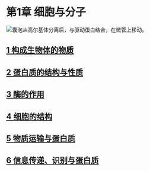# 第1章  细胞与分子

![囊泡从高尔基体分离后，与驱动蛋白结合，在微管上移动。](pic/p11f01.png)

## [1 构成生物体的物质](01_构成生物体的物质.md)
## [2 蛋白质的结构与性质](02_蛋白质的结构与性质.md)
## [3 酶的作用](03_酶的作用.md)
## [4 细胞的结构](04_细胞的结构.md)
## [5 物质运输与蛋白质](05_物质运输与蛋白质.md)
## [6 信息传递、识别与蛋白质](06_信息传递、识别与蛋白质)
